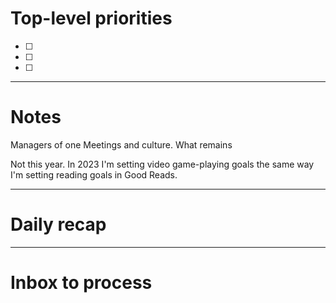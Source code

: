 # Top-level priorities
- [ ] 
- [ ] 
- [ ] 


---
# Notes
Managers of one
Meetings and culture.  What remains 

Not this year. In 2023 I'm setting video game-playing goals the same way I'm setting reading goals in Good Reads.







--- 
# Daily recap





--- 
# Inbox to process



